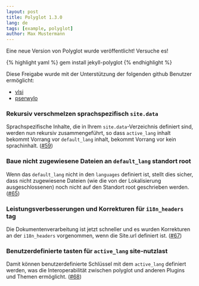 ```yaml
---
layout: post
title: Polyglot 1.3.0
lang: de
tags: [example, polyglot]
author: Max Mustermann
---
```


Eine neue Version von Polyglot wurde veröffentlicht! Versuche es!

{% highlight yaml %}
gem install jekyll-polyglot
{% endhighlight %}

Diese Freigabe wurde mit der Unterstützung der folgenden github Benutzer ermöglicht:
* [vlsi](https://github.com/vlsi)
* [pserwylo](https://github.com/pserwylo)

### Rekursiv verschmelzen sprachspezifisch `site.data`
Sprachspezifische Inhalte, die in Ihrem `site.data`-Verzeichnis definiert sind, werden nun rekursiv zusammengeführt, so dass `active_lang` inhalt bekommt Vorrang vor `default_lang` inhalt, bekommt Vorrang vor kein sprachinhalt. ([#59](https://github.com/untra/polyglot/pull/59))

### Baue nicht zugewiesene Dateien an `default_lang` standort root
Wenn das `default_lang` nicht in den `languages` definiert ist, stellt dies sicher, dass nicht zugewiesene Dateien (wie die von der Lokalisierung ausgeschlossenen) noch nicht auf den Standort root geschrieben werden. ([#65](https://github.com/untra/polyglot/pull/65))

### Leistungsverbesserungen und Korrekturen für `i18n_headers` tag
Die Dokumentenverarbeitung ist jetzt schneller und es wurden Korrekturen an der `i18n_headers` vorgenommen, wenn die Site.url definiert ist. ([#67](https://github.com/untra/polyglot/pull/67))

### Benutzerdefinierte tasten für `active_lang` site-nutzlast
Damit können benutzerdefinierte Schlüssel mit dem `active_lang` definiert werden, was die Interoperabilität zwischen polyglot und anderen Plugins und Themen ermöglicht. ([#68](https://github.com/untra/polyglot/pull/68))
